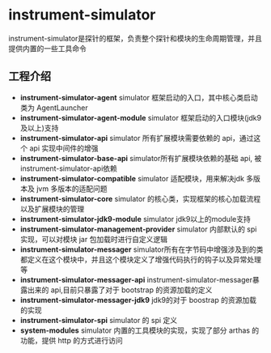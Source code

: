 # instrument-simulator

instrument-simulator是探针的框架，负责整个探针和模块的生命周期管理，并且提供内置的一些工具命令

## 工程介绍
- **instrument-simulator-agent** simulator 框架启动的入口，其中核心类启动类为 AgentLauncher
- **instrument-simulator-agent-module** simulator 框架启动的入口模块(jdk9及以上)支持
- **instrument-simulator-api** simulator 所有扩展模块需要依赖的 api，通过这个 api 实现中间件的增强
- **instrument-simulator-base-api** simulator所有扩展模块依赖的基础 api, 被 instrument-simulator-api依赖
- **instrument-simulator-compatible** simulator 适配模块，用来解决jdk 多版本及 jvm 多版本的适配问题
- **instrument-simulator-core** simulator 的核心类，实现框架的核心加载流程以及扩展模块的管理
- **instrument-simulator-jdk9-module** simulator jdk9以上的module支持
- **instrument-simulator-management-provider** simulator 内部默认的 spi 实现，可以对模块 jar 包加载时进行自定义逻辑
- **instrument-simulator-messager** simulator所有在字节码中增强涉及到的类都定义在这个模块中，并且这个模块定义了增强代码执行的钩子以及异常处理等
- **instrument-simulator-messager-api** instrument-simulator-messager暴露出来的 api,目前只暴露了对于 bootstrap 的资源加载的定义
- **instrument-simulator-messager-jdk9** jdk9的对于 boostrap 的资源加载的实现
- **instrument-simulator-spi** simulator 的 spi 定义
- **system-modules** simulator 内置的工具模块的实现，实现了部分 arthas 的功能，提供 http 的方式进行访问